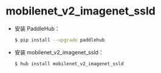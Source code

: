 # mobilenet_v2_imagenet_ssld
* 安装 PaddleHub：

    ```bash
    $ pip install --upgrade paddlehub
    ```

* 安装 mobilenet_v2_imagenet_ssld：

    ```bash
    $ hub install mobilenet_v2_imagenet_ssld
    ```
